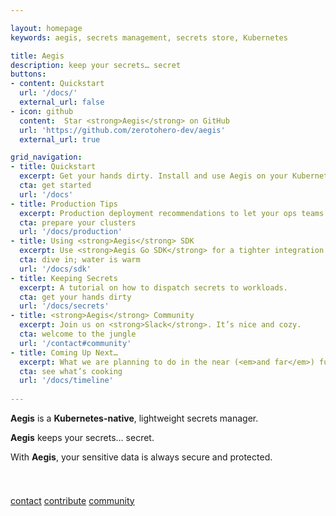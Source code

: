 ```yaml
---

layout: homepage
keywords: aegis, secrets management, secrets store, Kubernetes

title: Aegis
description: keep your secrets… secret
buttons:
- content: Quickstart
  url: '/docs/'
  external_url: false
- icon: github
  content:  Star <strong>Aegis</strong> on GitHub
  url: 'https://github.com/zerotohero-dev/aegis'
  external_url: true

grid_navigation:
- title: Quickstart
  excerpt: Get your hands dirty. Install and use Aegis on your Kubernetes cluster.
  cta: get started
  url: '/docs'
- title: Production Tips
  excerpt: Production deployment recommendations to let your ops teams <code>#sleepmore</code>.
  cta: prepare your clusters
  url: '/docs/production'
- title: Using <strong>Aegis</strong> SDK
  excerpt: Use <strong>Aegis Go SDK</strong> for a tighter integration with <strong>Aegis</strong> components.
  cta: dive in; water is warm
  url: '/docs/sdk'
- title: Keeping Secrets
  excerpt: A tutorial on how to dispatch secrets to workloads.
  cta: get your hands dirty
  url: '/docs/secrets'
- title: <strong>Aegis</strong> Community
  excerpt: Join us on <strong>Slack</strong>. It’s nice and cozy.
  cta: welcome to the jungle
  url: '/contact#community'
- title: Coming Up Next…
  excerpt: What we are planning to do in the near (<em>and far</em>) future.
  cta: see what’s cooking
  url: '/docs/timeline'
 
---
```


<div style="margin-top:0.75em"></div>

**Aegis** is a **Kubernetes-native**, lightweight secrets manager.

**Aegis** keeps your secrets… secret.

With **Aegis**, your sensitive data is always 
secure and protected.

<div style="margin-top:3.75em"></div>

<div>
<a href="/contact" class="btn-home">contact</a> 
<a href="/contact#i-want-to-be-a-contributor" class="btn-home">contribute</a> 
<a href="/contact#community" class="btn-home">community</a> 
</div>

[contact]: /contact
[contribute]: /contributing
[coffee]: /coffee